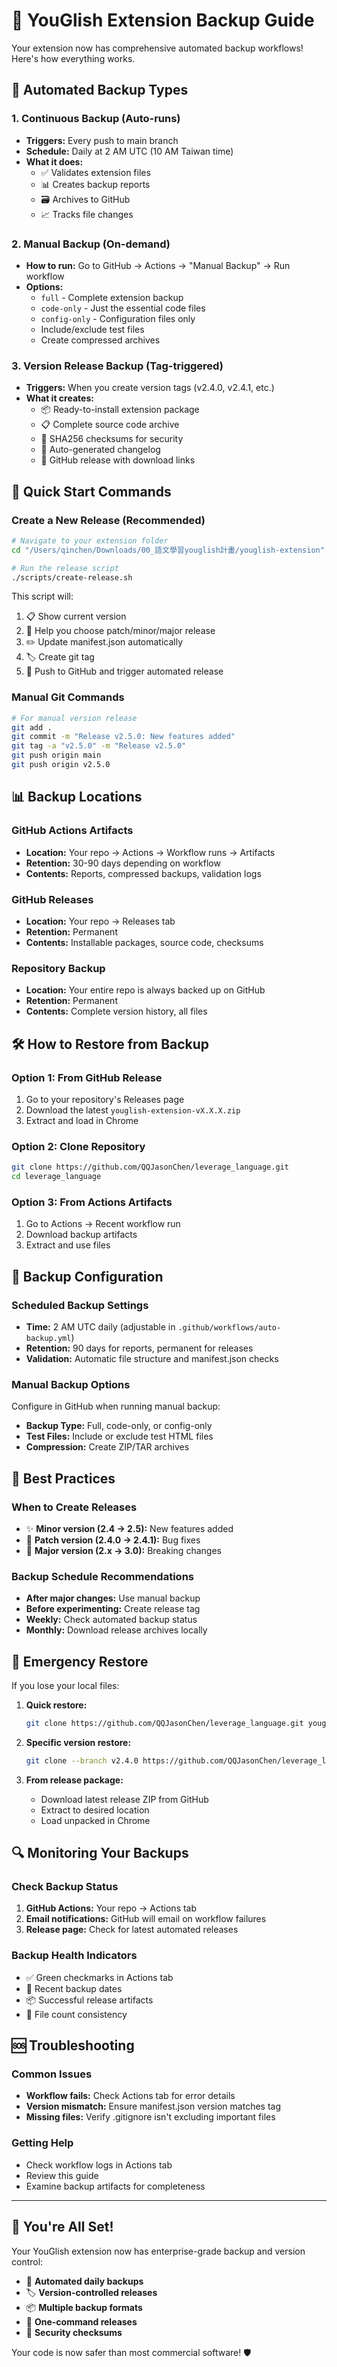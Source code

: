 # 📁 YouGlish Extension Backup Guide

Your extension now has comprehensive automated backup workflows! Here's how everything works.

## 🔄 Automated Backup Types

### 1. **Continuous Backup** (Auto-runs)
- **Triggers:** Every push to main branch
- **Schedule:** Daily at 2 AM UTC (10 AM Taiwan time)
- **What it does:**
  - ✅ Validates extension files
  - 📊 Creates backup reports
  - 🗃️ Archives to GitHub
  - 📈 Tracks file changes

### 2. **Manual Backup** (On-demand)
- **How to run:** Go to GitHub → Actions → "Manual Backup" → Run workflow
- **Options:**
  - `full` - Complete extension backup
  - `code-only` - Just the essential code files
  - `config-only` - Configuration files only
  - Include/exclude test files
  - Create compressed archives

### 3. **Version Release Backup** (Tag-triggered)
- **Triggers:** When you create version tags (v2.4.0, v2.4.1, etc.)
- **What it creates:**
  - 📦 Ready-to-install extension package
  - 📋 Complete source code archive
  - 🔐 SHA256 checksums for security
  - 📝 Auto-generated changelog
  - 🎯 GitHub release with download links

## 🚀 Quick Start Commands

### Create a New Release (Recommended)
```bash
# Navigate to your extension folder
cd "/Users/qinchen/Downloads/00_語文學習youglish計畫/youglish-extension"

# Run the release script
./scripts/create-release.sh
```

This script will:
1. 📋 Show current version
2. 🎯 Help you choose patch/minor/major release
3. ✏️ Update manifest.json automatically
4. 🏷️ Create git tag
5. 🚀 Push to GitHub and trigger automated release

### Manual Git Commands
```bash
# For manual version release
git add .
git commit -m "Release v2.5.0: New features added"
git tag -a "v2.5.0" -m "Release v2.5.0"
git push origin main
git push origin v2.5.0
```

## 📊 Backup Locations

### GitHub Actions Artifacts
- **Location:** Your repo → Actions → Workflow runs → Artifacts
- **Retention:** 30-90 days depending on workflow
- **Contents:** Reports, compressed backups, validation logs

### GitHub Releases
- **Location:** Your repo → Releases tab
- **Retention:** Permanent
- **Contents:** Installable packages, source code, checksums

### Repository Backup
- **Location:** Your entire repo is always backed up on GitHub
- **Retention:** Permanent
- **Contents:** Complete version history, all files

## 🛠️ How to Restore from Backup

### Option 1: From GitHub Release
1. Go to your repository's Releases page
2. Download the latest `youglish-extension-vX.X.X.zip`
3. Extract and load in Chrome

### Option 2: Clone Repository
```bash
git clone https://github.com/QQJasonChen/leverage_language.git
cd leverage_language
```

### Option 3: From Actions Artifacts
1. Go to Actions → Recent workflow run
2. Download backup artifacts
3. Extract and use files

## 🔧 Backup Configuration

### Scheduled Backup Settings
- **Time:** 2 AM UTC daily (adjustable in `.github/workflows/auto-backup.yml`)
- **Retention:** 90 days for reports, permanent for releases
- **Validation:** Automatic file structure and manifest.json checks

### Manual Backup Options
Configure in GitHub when running manual backup:
- **Backup Type:** Full, code-only, or config-only
- **Test Files:** Include or exclude test HTML files
- **Compression:** Create ZIP/TAR archives

## 📝 Best Practices

### When to Create Releases
- ✨ **Minor version (2.4 → 2.5):** New features added
- 🐛 **Patch version (2.4.0 → 2.4.1):** Bug fixes
- 🔄 **Major version (2.x → 3.0):** Breaking changes

### Backup Schedule Recommendations
- **After major changes:** Use manual backup
- **Before experimenting:** Create release tag
- **Weekly:** Check automated backup status
- **Monthly:** Download release archives locally

## 🚨 Emergency Restore

If you lose your local files:

1. **Quick restore:**
   ```bash
   git clone https://github.com/QQJasonChen/leverage_language.git youglish-extension-restore
   ```

2. **Specific version restore:**
   ```bash
   git clone --branch v2.4.0 https://github.com/QQJasonChen/leverage_language.git
   ```

3. **From release package:**
   - Download latest release ZIP from GitHub
   - Extract to desired location
   - Load unpacked in Chrome

## 🔍 Monitoring Your Backups

### Check Backup Status
1. **GitHub Actions:** Your repo → Actions tab
2. **Email notifications:** GitHub will email on workflow failures
3. **Release page:** Check for latest automated releases

### Backup Health Indicators
- ✅ Green checkmarks in Actions tab
- 📅 Recent backup dates
- 📦 Successful release artifacts
- 🔢 File count consistency

## 🆘 Troubleshooting

### Common Issues
- **Workflow fails:** Check Actions tab for error details
- **Version mismatch:** Ensure manifest.json version matches tag
- **Missing files:** Verify .gitignore isn't excluding important files

### Getting Help
- Check workflow logs in Actions tab
- Review this guide
- Examine backup artifacts for completeness

---

## 🎉 You're All Set!

Your YouGlish extension now has enterprise-grade backup and version control:
- 🔄 **Automated daily backups**
- 🏷️ **Version-controlled releases**
- 📦 **Multiple backup formats**
- 🚀 **One-command releases**
- 🔐 **Security checksums**

Your code is now safer than most commercial software! 🛡️
